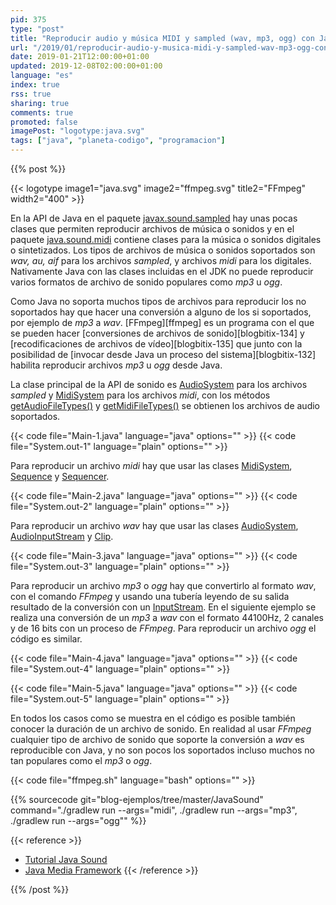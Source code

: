 ```yaml
---
pid: 375
type: "post"
title: "Reproducir audio y música MIDI y sampled (wav, mp3, ogg) con Java y FFmpeg"
url: "/2019/01/reproducir-audio-y-musica-midi-y-sampled-wav-mp3-ogg-con-java-y-ffmpeg/"
date: 2019-01-21T12:00:00+01:00
updated: 2019-12-08T02:00:00+01:00
language: "es"
index: true
rss: true
sharing: true
comments: true
promoted: false
imagePost: "logotype:java.svg"
tags: ["java", "planeta-codigo", "programacion"]
---
```


{{% post %}}

{{< logotype image1="java.svg" image2="ffmpeg.svg" title2="FFmpeg" width2="400" >}}

En la API de Java en el paquete [javax.sound.sampled](javadoc11:java.desktop/javax/sound/sampled/package-summary.html) hay unas pocas clases que permiten reproducir archivos de música o sonidos y en el paquete [java.sound.midi](javadoc11:java.desktop/javax/sound/midi/package-summary.html) contiene clases para la música o sonidos digitales o sintetizados. Los tipos de archivos de música o sonidos soportados son _wav, au, aif_ para los archivos _sampled_, y archivos _midi_ para los digitales. Nativamente Java con las clases incluidas en el JDK no puede reproducir varios formatos de archivo de sonido populares como _mp3_ u _ogg_.

Como Java no soporta muchos tipos de archivos para reproducir los no soportados hay que hacer una conversión a alguno de los si soportados, por ejemplo de _mp3_ a _wav_. [FFmpeg][ffmpeg] es un programa con el que se pueden hacer [conversiones de archivos de sonido][blogbitix-134] y [recodificaciones de archivos de vídeo][blogbitix-135] que junto con la posibilidad de [invocar desde Java un proceso del sistema][blogbitix-132] habilita reproducir archivos _mp3_ u _ogg_ desde Java.

La clase principal de la API de sonido es [AudioSystem](javadoc11:java.desktop/javax/sound/sampled/AudioSystem.html) para los archivos _sampled_ y [MidiSystem](javadoc11:java.desktop/javax/sound/midi/MidiSystem.html) para los archivos _midi_, con los métodos [getAudioFileTypes()](javadoc11:java.desktop/javax/sound/sampled/AudioSystem.html#getAudioFileTypes()) y [getMidiFileTypes()](javadoc11:java.desktop/javax/sound/midi/MidiSystem.html#getMidiFileTypes()) se obtienen los archivos de audio soportados.

{{< code file="Main-1.java" language="java" options="" >}}
{{< code file="System.out-1" language="plain" options="" >}}

Para reproducir un archivo _midi_ hay que usar las clases [MidiSystem](javadoc11:java.desktop/javax/sound/midi/MidiSystem.html), [Sequence](javadoc11:java.desktop/javax/sound/midi/Sequence.html) y [Sequencer](javadoc11:java.desktop/javax/sound/midi/Sequencer.html).

{{< code file="Main-2.java" language="java" options="" >}}
{{< code file="System.out-2" language="plain" options="" >}}

Para reproducir un archivo _wav_ hay que usar las clases [AudioSystem](javadoc11:java.desktop/javax/sound/sampled/AudioSystem.html), [AudioInputStream](javadoc11:java.desktop/javax/sound/sampled/AudioInputStream.html) y [Clip](javadoc11:java.desktop/javax/sound/sampled/Clip.html).

{{< code file="Main-3.java" language="java" options="" >}}
{{< code file="System.out-3" language="plain" options="" >}}

Para reproducir un archivo _mp3_ o _ogg_ hay que convertirlo al formato _wav_, con el comando _FFmpeg_ y usando una tubería leyendo de su salida resultado de la conversión con un [InputStream](javadoc11:java.base/java/io/InputStream.html). En el siguiente ejemplo se realiza una conversión de un _mp3_ a _wav_ con el formato 44100Hz, 2 canales y de 16 bits con un proceso de _FFmpeg_. Para reproducir un archivo _ogg_ el código es similar.

{{< code file="Main-4.java" language="java" options="" >}}
{{< code file="System.out-4" language="plain" options="" >}}

{{< code file="Main-5.java" language="java" options="" >}}
{{< code file="System.out-5" language="plain" options="" >}}

En todos los casos como se muestra en el código es posible también conocer la duración de un archivo de sonido. En realidad al usar _FFmpeg_ cualquier tipo de archivo de sonido que soporte la conversión a _wav_ es reproducible con Java, y no son pocos los soportados incluso muchos no tan populares como el _mp3_ o _ogg_.

{{< code file="ffmpeg.sh" language="bash" options="" >}}

{{% sourcecode git="blog-ejemplos/tree/master/JavaSound" command="./gradlew run --args=\"midi\", ./gradlew run --args=\"mp3\", ./gradlew run --args=\"ogg\"" %}}

{{< reference >}}
* [Tutorial Java Sound](https://docs.oracle.com/javase/tutorial/sound/sampled-overview.html)
* [Java Media Framework](https://www.oracle.com/technetwork/java/javase/tech/index-jsp-140239.html)
{{< /reference >}}

{{% /post %}}
